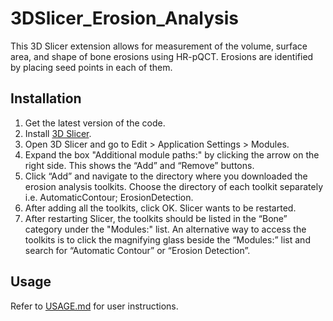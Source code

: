 # 3DSlicer_Erosion_Analysis

This 3D Slicer extension allows for measurement of the volume, surface area, and shape of bone erosions using HR-pQCT. Erosions are identified by placing seed points in each of them.

## Installation
1.	Get the latest version of the code. 
2.	Install [3D Slicer](https://download.slicer.org/).
3.	Open 3D Slicer and go to Edit > Application Settings > Modules. 
4.	Expand the box "Additional module paths:" by clicking the arrow on the right side. This shows the “Add” and “Remove” buttons. 
5.	Click “Add” and navigate to the directory where you downloaded the erosion analysis toolkits. Choose the directory of each toolkit separately i.e. AutomaticContour; ErosionDetection. 
6.	After adding all the toolkits, click OK. Slicer wants to be restarted.
7.	After restarting Slicer, the toolkits should be listed in the “Bone” category under the "Modules:" list. An alternative way to access the toolkits is to click the magnifying glass beside the “Modules:” list and search for “Automatic Contour” or “Erosion Detection”. 

## Usage
Refer to [USAGE.md](USAGE.md) for user instructions.